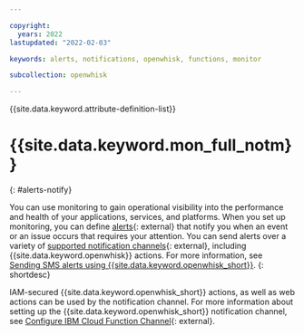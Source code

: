 ```yaml
---

copyright:
  years: 2022
lastupdated: "2022-02-03"

keywords: alerts, notifications, openwhisk, functions, monitor

subcollection: openwhisk

---
```


{{site.data.keyword.attribute-definition-list}}


# {{site.data.keyword.mon_full_notm}}
{: #alerts-notify}

You can use monitoring to gain operational visibility into the performance and health of your applications, services, and platforms. When you set up monitoring, you can define [alerts](https://docs.sysdig.com/en/alerts.html){: external} that notify you when an event or an issue occurs that requires your attention. You can send alerts over a variety of [supported notification channels](/docs/monitoring?topic=monitoring-notifications){: external}, including {{site.data.keyword.openwhisk}} actions. For more information, see [Sending SMS alerts using {{site.data.keyword.openwhisk_short}}](/docs/monitoring?topic=monitoring-cf_sms).
{: shortdesc}

IAM-secured {{site.data.keyword.openwhisk_short}} actions, as well as web actions can be used by the notification channel. For more information about setting up   the {{site.data.keyword.openwhisk_short}} notification channel, see [Configure IBM Cloud Function Channel](https://docs.sysdig.com/en/configure-ibm-cloud-functions-channel.html){: external}.


